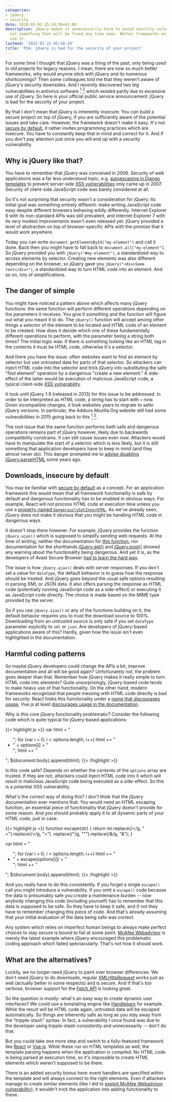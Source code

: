 ```yaml
---
categories:
- jquery
- security
date: 2020-03-02 15:19:30+01:00
description: jQuery makes it unnecessarily hard to avoid security vulnerabilities,
  not something that will be fixed any time soon. Better frameworks exist, just don't
  use it.
lastmod: '2022-01-21 05:58:29'
title: 'PSA: jQuery is bad for the security of your project'
---
```


For some time I thought that jQuery was a thing of the past, only being used in old projects for legacy reasons. I mean, there are now so much better frameworks, why would anyone stick with jQuery and its numerous shortcomings? Then some colleagues told me that they weren't aware of jQuery's security downsides. And I recently discovered two big vulnerabilities in antivirus software [<sup>1</sup>](/2020/01/13/pwning-avast-secure-browser-for-fun-and-profit/) [<sup>2</sup>](/2020/02/25/mcafee-webadvisor-from-xss-in-a-sandboxed-browser-extension-to-administrator-privileges/) which existed partly due to excessive use of jQuery. So here is your official public service announcement: jQuery is bad for the security of your project.

By that I don't mean that jQuery is inherently insecure. You *can* build a secure project on top of jQuery, if you are sufficiently aware of the potential issues and take care. However, the framework doesn't make it easy. It's not [secure by default](https://en.wikipedia.org/wiki/Secure_by_default), it rather invites programming practices which are insecure. You have to constantly keep that in mind and correct for it. And if you don't pay attention just once you will end up with a security vulnerability.

## Why is jQuery like that?

You have to remember that jQuery was conceived in 2006. Security of web applications was a far less understood topic, e.g. [autoescaping in Django templates](https://code.djangoproject.com/wiki/AutoEscaping) to prevent server-side [XSS vulnerabilities](https://en.wikipedia.org/wiki/Cross-site_scripting) only came up in 2007. Security of client-side JavaScript code was barely considered at all.

So it's not surprising that security wasn't a consideration for jQuery. Its initial goal was something entirely different: make writing JavaScript code easy despite different browsers behaving wildly differently. Internet Explorer 6 with its non-standard APIs was still prevalent, and Internet Explorer 7 with its very modest improvements wasn't even released yet. jQuery provided a level of abstraction on top of browser-specific APIs with the promise that it would work anywhere.

Today you can write `document.getElementById("my-element")` and call it done. Back then you might have to fall back to `document.all["my-element"]`. So jQuery provided you with `jQuery("#my-element")`, a standardized way to access elements by selector. Creating new elements was also different depending on the browser, so jQuery gave you `jQuery("<div>Some text</div>")`, a standardized way to turn HTML code into an element. And so on, lots of simplifications.

## The danger of simple

You might have noticed a pattern above which affects many jQuery functions: the same function will perform different operations depending on the parameters it receives. You give it *something* and the function will figure out what you meant it to do. The `jQuery()` function will accept among other things a selector of the element to be located and HTML code of an element to be created. How does it decide which one of these fundamentally different operations to perform, with the parameter being a string both times? The initial logic was: if there is something looking like an HTML tag in the contents it must be HTML code, otherwise it's a selector.

And there you have the issue: often websites want to find an element by selector but use untrusted data for parts of that selector. So attackers can inject HTML code into the selector and trick jQuery into substituting the safe "find element" operation by a dangerous "create a new element." A side-effect of the latter would be execution of malicious JavaScript code, a typical client-side [XSS vulnerability](https://en.wikipedia.org/wiki/Cross-site_scripting).

It took until jQuery 1.9 (released in 2013) for this issue to be addressed. In order to be interpreted as HTML code, a string has to start with `<` now. Given incompatible changes, it took websites years to migrate to safer jQuery versions. In particular, the Addons.Mozilla.Org website still had some vulnerabilities in 2015 going back to this [<sup>1</sup>](https://bugzilla.mozilla.org/show_bug.cgi?id=1198957) [<sup>2</sup>](https://bugzilla.mozilla.org/show_bug.cgi?id=1200007).

The root issue that the same function performs both safe and dangerous operations remains part of jQuery however, likely due to backwards compatibility constrains. It can still cause issues even now. Attackers would have to manipulate the start of a selector which is less likely, but it is still something that application developers have to keep in mind (and they almost never do). This danger prompted me to [advise disabling jQuery.parseHTML](/2015/08/30/why-you-probably-want-to-disable-jqueryparsehtml-even-though-you-don-t-call-it/) some years ago.

## Downloads, insecure by default

You may be familiar with [secure by default](https://en.wikipedia.org/wiki/Secure_by_default) as a concept. For an application framework this would mean that all framework functionality is safe by default and dangerous functionality has to be enabled in obvious ways. For example, React will not process HTML code at execution time unless you use a [property named `dangerouslySetInnerHTML`](https://reactjs.org/docs/dom-elements.html#dangerouslysetinnerhtml). As we've already seen, jQuery does not make it obvious that you might be handling HTML code in dangerous ways.

It doesn't stop there however. For example, jQuery provides the function `jQuery.ajax()` which is supposed to simplify sending web requests. At the time of writing, neither the documentation for [this function](https://api.jquery.com/jQuery.ajax/), nor documentation for the shorthands [jQuery.get()](https://api.jquery.com/jQuery.get/) and [jQuery.post()](https://api.jquery.com/jQuery.post/) showed any warning about the functionality being dangerous. And yet it is, as the developers of Avast Secure Browser [had to learn the hard way](/2020/01/13/pwning-avast-secure-browser-for-fun-and-profit/).

The issue is how `jQuery.ajax()` deals with server responses. If you don't set a value for `dataType`, the default behavior is to guess how the response should be treated. And jQuery goes beyond the usual safe options resulting in parsing XML or JSON data. It also offers parsing the response as HTML code (potentially running JavaScript code as a side-effect) or executing it as JavaScript code directly. The choice is made based on the MIME type provided by the server.

So if you use `jQuery.ajax()` or any of the functions building on it, the default behavior requires you to trust the download source to 100%. Downloading from an untrusted source is only safe if you set `dataType` parameter explicitly to `xml` or `json`. Are developers of jQuery-based applications aware of this? Hardly, given how the issue isn't even highlighted in the documentation.

## Harmful coding patterns

So maybe jQuery developers could change the APIs a bit, improve documentation and all will be good again? Unfortunately not, the problem goes deeper than that. Remember how jQuery makes it really simple to turn HTML code into elements? Quite unsurprisingly, jQuery-based code tends to make heavy use of that functionality. On the other hand, modern frameworks recognized that people messing with HTML code directly is bad for security. React hides this functionality under a [name that discourages usage](https://reactjs.org/docs/dom-elements.html#dangerouslysetinnerhtml), Vue.js at least [discourages usage in the documentation](https://vuejs.org/v2/guide/syntax.html#Raw-HTML).

Why is this core jQuery functionality problematic? Consider the following code which is quite typical for jQuery-based applications:

{{< highlight js >}}
var html = "<ul>";
for (var i = 0; i < options.length; i++)
  html += "<li>" + options[i] + "</li>";
html += "</ul>";
$(document.body).append(html);
{{< /highlight >}}

Is this code safe? Depends on whether the contents of the `options` array are trusted. If they are not, attackers could inject HTML code into it which will result in malicious JavaScript code being executed as a side-effect. So this is a potential XSS vulnerability.

What's the correct way of doing this? I don't think that the jQuery documentation ever mentions that. You would need an HTML escaping function, an essential piece of functionality that jQuery doesn't provide for some reason. And you should probably apply it to all dynamic parts of your HTML code, just in case:

{{< highlight js >}}
function escape(str)
{
  return str.replace(/</g, "&lt;").replace(/>/g, "&gt;")
            .replace(/"/g, "&quot;").replace(/&/g, "&amp;");
}

var html = "<ul>";
for (var i = 0; i < options.length; i++)
  html += "<li>" + escape(options[i]) + "</li>";
html += "</ul>";
$(document.body).append(html);
{{< /highlight >}}

And you really have to do this consistently. If you forget a single `escape()` call you might introduce a vulnerability. If you omit a `escape()` code because the data is presumably safe you create a maintenance burden -- now anybody changing this code (including yourself) has to remember that this data is supposed to be safe. So they have to keep it safe, and if not they have to remember changing this piece of code. And that's already assuming that your initial evaluation of the data being safe was correct.

Any system which relies on imperfect human beings to always make perfect choices to stay secure is bound to fail at some point. [McAfee Webadvisor](/2020/02/25/mcafee-webadvisor-from-xss-in-a-sandboxed-browser-extension-to-administrator-privileges/) is merely the latest example where jQuery encouraged this problematic coding approach which failed spectacularly. That's not how it should work.

## What are the alternatives?

Luckily, we no longer need jQuery to paint over browser differences. We don't need jQuery to do downloads, regular [XMLHttpRequest](https://developer.mozilla.org/en-US/docs/Web/API/XMLHttpRequest) works just as well (actually better in some respects) and is secure. And if that's too verbose, browser support for the [Fetch API](https://developer.mozilla.org/en-US/docs/Web/API/Fetch_API) is looking great.

So the question is mostly: what's an easy way to create dynamic user interfaces? We could use a templating engine like [Handlebars](https://handlebarsjs.com/) for example. While the result will be HTML code again, untrusted data will be escaped automatically. So things are inherently safe as long as you stay away from the "tripple-stash" syntax. In fact, a vulnerability I once found was due to the developer using tripple-stash consistently and unnecessarily -- don't do that.

But you could take one more step and switch to a fully-featured framework like [React](https://reactjs.org/) or [Vue.js](https://vuejs.org/). While these run on HTML templates as well, the template parsing happens when the application is compiled. No HTML code is being parsed at execution time, so it's impossible to create HTML elements which weren't supposed to be there.

There is an added security bonus here: event handlers are specified within the template and will always connect to the right elements. Even if attackers manage to create similar elements (like I did to [exploit McAfee Webadvisor vulnerability](/2020/02/25/mcafee-webadvisor-from-xss-in-a-sandboxed-browser-extension-to-administrator-privileges/#exploiting-xss-without-running-code)), it wouldn't trick the application into adding functionality to these.

